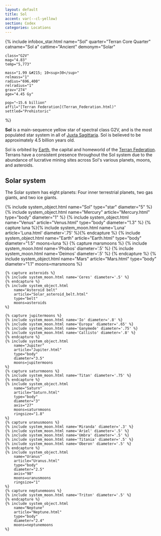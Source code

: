 ```yaml
---
layout: default
title: Sol
accent: var(--cl-yellow)
section: Codex
categories: Locations
---
```


{% include infobox_star.html 
    name="Sol"
    quarter="Terran Core Quarter"
    catname="Sol a"
    cattime="Ancient"
    demonym="Solar"

    class="G2V"
    mag="4.83"
    temp="5,773"

    mass="1.99 &#215; 10<sup>30</sup>"
    relmass="1" 
    radius="696,400" 
    relradius="1"
    grav="274"
    age="4.45 Gy"
    
    pop="~15.6 billion"
    affil="[Terran Federation](Terran_Federation.html)"
    settled="Prehistoric"
%}

**Sol** is a main-sequence yellow star of spectral class G2V, and is the most populated star system
in all of [Juxta Sagittaria](Juxta_Sagittaria.html). Sol is believed to be approximately 4.5 billion
years old.

Sol is orbited by [Earth](Earth.html), the capital and homeworld of the [Terran Federation](Terran_Federation.html).
Terrans have a consistent presence throughout the Sol system due to the abundance of lucrative mining
sites across Sol's various planets, moons, and asteroids.

## Solar system
The Solar system has eight planets: Four inner terrestrial planets, two gas giants, and two ice giants.

<div class="systemDiagram">
    {% include system_object.html 
        name="Sol"
        type="star"
        diameter="5"
    %}
    {% include system_object.html 
        name="Mercury"
        article="Mercury.html"
        type="body"
        diameter="1"
    %}
    {% include system_object.html 
        name="Venus"
        article="Venus.html"
        type="body"
        diameter="1.3"
    %}
    {% capture luna %}{% include system_moon.html name='Luna' article='Luna.html' diameter='.75' %}{% endcapture %}
    {% include system_object.html 
        name="Earth"
        article="Earth.html"
        type="body"
        diameter="1.5"
        moons=luna
    %}
    {% capture marsmoons %}
    {% include system_moon.html name='Phobos' diameter='.5' %}
    {% include system_moon.html name='Deimos' diameter='.5' %}
    {% endcapture %}
    {% include system_object.html 
        name="Mars"
        article="Mars.html"
        type="body"
        diameter="1.1"
        moons=marsmoons
    %}

    {% capture asteroids %}
    {% include system_moon.html name='Ceres' diameter='.5' %}
    {% endcapture %}
    {% include system_object.html 
        name="Asteroid belt"
        article="Solar_asteroid_belt.html"
        type="belt"
        moons=asteroids
    %}

    {% capture jupitermoons %}
    {% include system_moon.html name='Io' diameter='.8' %}
    {% include system_moon.html name='Europa' diameter='.65' %}
    {% include system_moon.html name='Ganymede' diameter='.75' %}
    {% include system_moon.html name='Callisto' diameter='.8' %}
    {% endcapture %}
    {% include system_object.html 
        name="Jupiter"
        article="Jupiter.html"
        type="body"
        diameter="3.5"
        moons=jupitermoons
    %}
    {% capture saturnmoons %}
    {% include system_moon.html name='Titan' diameter='.75' %}
    {% endcapture %}
    {% include system_object.html 
        name="Saturn"
        article="Saturn.html"
        type="body"
        diameter="3"
        axis="27"
        moons=saturnmoons
        ringsize="1.8"
    %}
    {% capture uranusmoons %}
    {% include system_moon.html name='Miranda' diameter='.3' %}
    {% include system_moon.html name='Ariel' diameter='.5' %}
    {% include system_moon.html name='Umbra' diameter='.5' %}
    {% include system_moon.html name='Titania' diameter='.5' %}
    {% include system_moon.html name='Oberon' diameter='.5' %}
    {% endcapture %}
    {% include system_object.html 
        name="Uranus"
        article="Uranus.html"
        type="body"
        diameter="2.5"
        axis="98"
        moons=uranusmoons
        ringsize="1"
    %}
    {% capture neptunemoons %}
    {% include system_moon.html name='Triton' diameter='.5' %}
    {% endcapture %}
    {% include system_object.html 
        name="Neptune"
        article="Neptune.html"
        type="body"
        diameter="2.4"
        moons=neptunemoons
    %}
</div>
